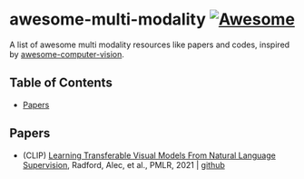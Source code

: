 # awesome-multi-modality [![Awesome](https://cdn.rawgit.com/sindresorhus/awesome/d7305f38d29fed78fa85652e3a63e154dd8e8829/media/badge.svg)](https://github.com/sindresorhus/awesome)
A list of awesome multi modality resources like papers and codes, inspired by [awesome-computer-vision](https://github.com/jbhuang0604/awesome-computer-vision).

## Table of Contents

- [Papers](#papers)

## Papers
- (CLIP) [Learning Transferable Visual Models From Natural Language Supervision](https://arxiv.org/pdf/2103.00020.pdf), Radford, Alec, et al., PMLR, 2021 | [github](https://github.com/OpenAI/CLIP) 
